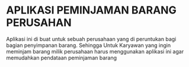 <h1>APLIKASI PEMINJAMAN BARANG PERUSAHAN</h1>
    <p>Aplikasi ini di buat untuk sebuah perusahaan yang di peruntukan bagi bagian penyimpanan barang. Sehingga Untuk Karyawan yang ingin meminjam barang milik perusahaan harus menggunakan aplikasi ini agar memudahkan pendataan peminjaman barang</p>
